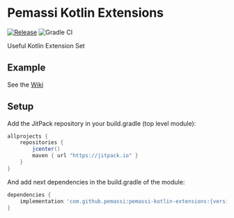 # Pemassi Kotlin Extensions
[![Release](https://jitpack.io/v/pemassi/pemassi-kotlin-extensions.svg)](https://jitpack.io/#pemassi/pemassi-kotlin-extensions)
![Gradle CI](https://github.com/pemassi/pemassi-kotlin-extensions/actions/workflows/gradle-ci.yml/badge.svg)

Useful Kotlin Extension Set

## Example
See the [Wiki](https://github.com/pemassi/pemassi-kotlin-extensions/wiki)

## Setup
Add the JitPack repository in your build.gradle (top level module):
```gradle
allprojects {
    repositories {
        jcenter()
        maven { url "https://jitpack.io" }
    }
}
```

And add next dependencies in the build.gradle of the module:
```gradle
dependencies {
    implementation 'com.github.pemassi:pemassi-kotlin-extensions:{version}'
}
```

